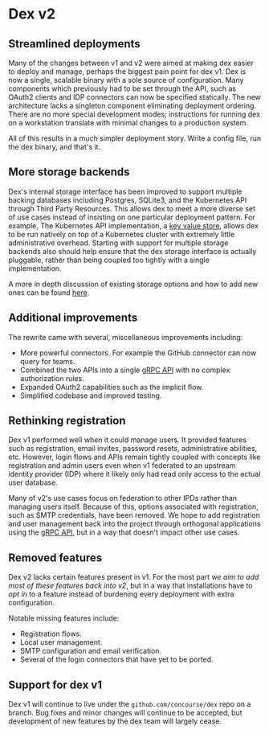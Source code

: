 # Dex v2

## Streamlined deployments

Many of the changes between v1 and v2 were aimed at making dex easier to deploy and manage, perhaps the biggest pain point for dex v1. Dex is now a single, scalable binary with a sole source of configuration. Many components which previously had to be set through the API, such as OAuth2 clients and IDP connectors can now be specified statically. The new architecture lacks a singleton component eliminating deployment ordering. There are no more special development modes; instructions for running dex on a workstation translate with minimal changes to a production system.

All of this results in a much simpler deployment story. Write a config file, run the dex binary, and that's it.

## More storage backends

Dex's internal storage interface has been improved to support multiple backing databases including Postgres, SQLite3, and the Kubernetes API through Third Party Resources. This allows dex to meet a more diverse set of use cases instead of insisting on one particular deployment pattern. For example, The Kubernetes API implementation, a [key value store][k8s-api-docs], allows dex to be run natively on top of a Kubernetes cluster with extremely little administrative overhead. Starting with support for multiple storage backends also should help ensure that the dex storage interface is actually pluggable, rather than being coupled too tightly with a single implementation.

A more in depth discussion of existing storage options and how to add new ones can be found [here][storage-docs].

## Additional improvements

The rewrite came with several, miscellaneous improvements including:

* More powerful connectors. For example the GitHub connector can now query for teams.
* Combined the two APIs into a single [gRPC API][api-docs] with no complex authorization rules.
* Expanded OAuth2 capabilities such as the implicit flow. 
* Simplified codebase and improved testing.

## Rethinking registration

Dex v1 performed well when it could manage users. It provided features such as registration, email invites, password resets, administrative abilities, etc. However, login flows and APIs remain tightly coupled with concepts like registration and admin users even when v1 federated to an upstream identity provider (IDP) where it likely only had read only access to the actual user database.

Many of v2's use cases focus on federation to other IPDs rather than managing users itself. Because of this, options associated with registration, such as SMTP credentials, have been removed. We hope to add registration and user management back into the project through orthogonal applications using the [gRPC API][api-docs], but in a way that doesn't impact other use cases.

## Removed features

Dex v2 lacks certain features present in v1. For the most part _we aim to add most of these features back into v2_, but in a way that installations have to _opt in_ to a feature instead of burdening every deployment with extra configuration.

Notable missing features include:

* Registration flows.
* Local user management.
* SMTP configuration and email verification.
* Several of the login connectors that have yet to be ported.

## Support for dex v1

Dex v1 will continue to live under the `github.com/concourse/dex` repo on a branch. Bug fixes and minor changes will continue to be accepted, but development of new features by the dex team will largely cease.

[k8s-api-docs]: http://kubernetes.io/docs/api/
[storage-docs]: ./storage.md
[api-docs]: ./api.md
